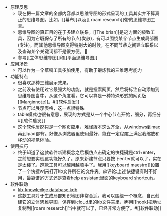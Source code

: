 - 原理反思
    - 现在把一篇文章的全部内容都以思维导图的形式呈现的工具其实并不算真正的思维导图。比如，[[幕布]]以及[[ roam research]]带的思维导图工具。
    - 思维导图的真正目的在于多建立联系，[[The brian]]是这方面的极致工具，因为它既保存了所有的节点(发散)，有可以围绕某个节点生成局部图(专注)。而其他思维导图变得特别大的时候，在不同节点之间建立联系以及查询某个关键词都不是很方便。
    - 参考[[立体思维导图]]和[[平面思维导图]]
- 应用场景
    - 可以作为一个草稿工具多加使用，有助于锻炼我的三维思考能力
- 功能特点
    - 很喜欢那种三维展示效果。
    - 之前没有使用过它最强大的功能，就是搜索网页，然后将标注自动添加到思维导图当中，从这个角度看，它可以算是一种特殊形式的网页版[[Marginnote]]。#[[软件启发]]
    - 节点可以展示表格，这一点很特殊
    - table模式也很有意思，展现的方式是从一个中心节点开始，细分，再细分#[[软件启发]]
    - 这个软件居然只是一个网页应用，难怪版本这么齐全，从windows到mac再到ipad都有。好像从浏览器里使用最好，能在一定程度上满足我缩放和移动的视觉体验。
- 使用技巧
    - 终于知道了这款软件新建概念之后模仿点击确定的快捷键是ctrl+enter，之前想要实现这功能好久了。原来新建节点只要按下enter就可以了，实在是太棒了。这款工具可以越用越顺手了。我用[[keyboard maestro]]设置了一个快捷wj来打开kb文件所在的文件夹。@评论:上述快捷键有时不好用，最靠谱的方式还是查看help assistant里面的keyboard shortcuts。
- 软件联动
    - [kb-knowledge database.kdb](hook://file/tIJt9AsQc?p=Y29tfmFwcGxlfkNsb3VkRG9jcy9Lbm93bGVkZ2UgZGF0YWJhc2UgYnVpbGRlcg==&n=kb-knowledge%20database.kdb)
    - 这款工具对于生成局部知识地图非常合适。我可以围绕一个概念，自己创建它的立体思维导图，保存到icloud里的kb文件夹里，再用[[hook]把地址复制到[[roam research]]当中就可以了，已经非常方便了。#[[软件联动]]
